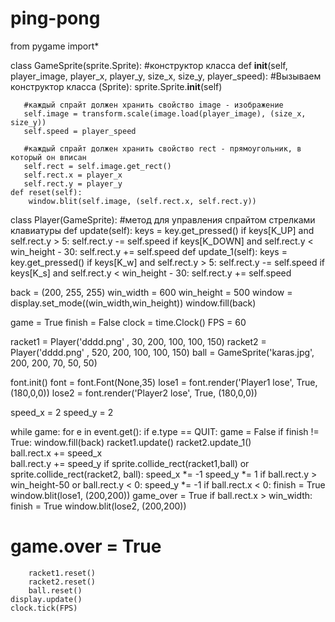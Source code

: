 # ping-pong
from pygame import*

class GameSprite(sprite.Sprite):
 #конструктор класса
    def __init__(self, player_image, player_x, player_y, size_x, size_y, player_speed):
       #Вызываем конструктор класса (Sprite):
       sprite.Sprite.__init__(self)
 
       #каждый спрайт должен хранить свойство image - изображение
       self.image = transform.scale(image.load(player_image), (size_x, size_y))
       self.speed = player_speed
 
       #каждый спрайт должен хранить свойство rect - прямоугольник, в который он вписан
       self.rect = self.image.get_rect()
       self.rect.x = player_x
       self.rect.y = player_y
    def reset(self):
        window.blit(self.image, (self.rect.x, self.rect.y))

class Player(GameSprite):
   #метод для управления спрайтом стрелками клавиатуры
    def update(self):
       keys = key.get_pressed()
       if keys[K_UP] and self.rect.y > 5:
           self.rect.y -= self.speed
       if keys[K_DOWN] and self.rect.y < win_height - 30:
           self.rect.y += self.speed
    def update_1(self):
       keys = key.get_pressed()
       if keys[K_w] and self.rect.y > 5:
           self.rect.y -= self.speed
       if keys[K_s] and self.rect.y < win_height - 30:
           self.rect.y += self.speed

back = (200, 255, 255)
win_width = 600
win_height = 500
window = display.set_mode((win_width,win_height))
window.fill(back)

game = True
finish = False
clock = time.Clock()
FPS = 60

racket1 = Player('dddd.png' , 30, 200, 100, 100, 150)
racket2 = Player('dddd.png' , 520, 200, 100, 100, 150)
ball = GameSprite('karas.jpg', 200, 200, 70, 50, 50)

font.init()
font = font.Font(None,35)
lose1 = font.render('Player1 lose', True, (180,0,0))
lose2 = font.render('Player2 lose', True, (180,0,0))

speed_x = 2
speed_y = 2

while game:
    for e in event.get():
        if e.type == QUIT:
            game = False
    if finish != True:
        window.fill(back)
        racket1.update()
        racket2.update_1()   
        ball.rect.x += speed_x     
        ball.rect.y += speed_y
        if sprite.collide_rect(racket1,ball) or sprite.collide_rect(racket2, ball):
            speed_x *= -1
            speed_y *= 1
        if ball.rect.y > win_height-50 or ball.rect.y < 0:
            speed_y  *= -1
        if ball.rect.x < 0:
            finish = True
            window.blit(lose1, (200,200))
            game_over = True
        if ball.rect.x > win_width:
            finish = True
            window.blit(lose2, (200,200))
#            game.over = True
        racket1.reset()
        racket2.reset()
        ball.reset()
    display.update()
    clock.tick(FPS)

       
